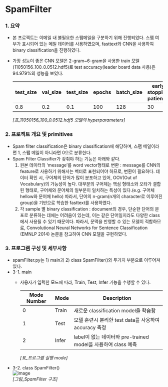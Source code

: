# SpamFilter
### 1. 요약
  - 본 프로젝트는 이메일 내 불필요한 스팸메일을 구분하기 위해 진행되었다. 스팸 여부가 표시되어 있는 메일 데이터를 사용하였으며, fasttext와 CNN을 사용하여 binary classification을 진행하였다. 
  - 가장 성능이 좋은 CNN 모델은 2-gram~6-gram을 사용한 train 모델(11050156_100_0.0512.hdf5)로 test accuracy(leader board data 사용)은 94.979%의 성능을 보였다.  

    |test_size|val_size|test_size|epochs|batch_size|early stopping patience|
    |---|---|---|---|---|---|
    |0.8|0.2|0.1|100|128|30|  

    *[표_11050156_100_0.0512.hdf5 모델의 hyperparameters]*

### 2. 프로젝트 개요 및 primitives
- Spam filter classification은 binary classification에 해당하며, 스팸 메일이라면 1, 스팸 메일이 아니라면 0으로 분류한다. 
- Spam Filter Classifier가 갖춰야 하는 기능은 아래와 같다.
  1) 원본 데이터의 ‘message’를 word vector형태로 변환 : message를 CNN의 feature로 사용하기 위해서는 벡터로 표현되어야 하므로, 변환이 필요하다. 데이터 확인 시, 구어체의 단어가 많이 분포하고 있어, OOV(Out of Vocabulary)의 가능성이 높다. 대부분의 구어체는 핵심 형태소와 오타가 결합된 형태로, 구어체와 문어체의 일부분이 일치하는 특성이 있다.(e.g. 구어체 hellow와 문어체 hello) 따라서, 단어의 n-gram(n개의 character로 이루어진 group)을 기반으로 학습한 fasttext를 사용하였다.  
  2) 각 sample 별 binary classification : document의 경우, 단순한 단어의 분포로 분류하는 데에는 어려움이 있는데, 이는 같은 단어일지라도 다양한 class에서 사용될 수 있기 때문이다. 따라서, 문맥을 반영할 수 있는 모델이 적합하므로,  Convolutional Neural Networks for Sentence Classification (EMNLP 2014) 논문을 참고하여 CNN 모델을 구현하였다. 

### 3. 프로그램 구성 및 세부사항
  - spamFilter.py는 1) main과 2) class SpamFilter()와 두가지 부분으로 이루어져 있다. 
  - 3-1. main
    - 사용자가 입력한 모드에 따라, Train, Test, Infer 기능을 수행할 수 있다.  

      |Mode Number|Mode|Description|
      |---|---|---|
      |0|Train|새로운 classification model을 학습함|
      |1|Test|모델 훈련시 분리한 test data를 사용하여 accuracy 측정|
      |2|Infer|label이 없는 데이터와 pre-trained model을 사용하여 class 예측|  

        *[표_프로그램 실행 mode]*
  - 3-2. class SpamFilter()  
    ![image](https://user-images.githubusercontent.com/62787552/109521364-937b4080-7af0-11eb-9b87-fc590952a3c7.png)  
    *[그림_SpamFilter 구조]*


